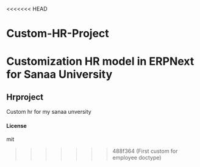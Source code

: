 <<<<<<< HEAD
# Custom-HR-Project
Customization HR model in ERPNext for Sanaa University 
=======
## Hrproject

Custom hr for my sanaa unversity

#### License

mit
>>>>>>> 488f364 (First custom for employee doctype)
